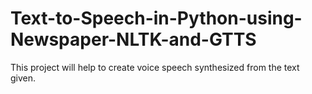 # Text-to-Speech-in-Python-using-Newspaper-NLTK-and-GTTS
This project will help to create voice speech synthesized from the text given.
